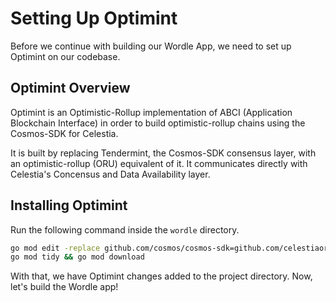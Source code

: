 # Setting Up Optimint

Before we continue with building our Wordle App, we need to set up
Optimint on our codebase.

## Optimint Overview

Optimint is an Optimistic-Rollup implementation of
ABCI (Application Blockchain Interface) in order to build optimistic-rollup
chains using the Cosmos-SDK for Celestia.

It is built by replacing Tendermint, the Cosmos-SDK consensus layer, with
an optimistic-rollup (ORU) equivalent of it. It communicates directly with
Celestia's Concensus and Data Availability layer.

## Installing Optimint

Run the following command inside the `wordle` directory.

```sh
go mod edit -replace github.com/cosmos/cosmos-sdk=github.com/celestiaorg/cosmos-sdk@v0.45.4-optimint-v0.3.3
go mod tidy && go mod download
```

With that, we have Optimint changes added to the project directory. Now,
let's build the Wordle app!
